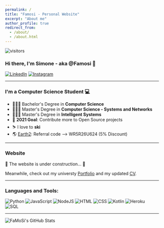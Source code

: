 ```yaml
---
permalink: /
title: "Famosi - Personal Website"
excerpt: "About me"
author_profile: true
redirect_from: 
  - /about/
  - /about.html
---
```


<a><img src="https://visitor-badge.laobi.icu/badge?page_id=FaMoSi.FaMoSi" alt="visitors"></a>

### Hi there, I'm Simone - aka @Famosi 👋 

[![LinkedIn](https://img.shields.io/badge/LinkedIn-0077B5?style=for-the-badge&logo=linkedin&logoColor=white)](https://www.linkedin.com/in/simone-faggi-437a9718a/)
[![Instagram](https://img.shields.io/badge/Instagram-E4405F?style=for-the-badge&logo=instagram&logoColor=white)](https://instagram.com/s_beeches)

---

### I'm a Computer Science Student 💻

- 👨🏻‍🎓 Bachelor's Degree in **Computer Science**
- 👨🏻‍🎓 Master's Degree in **Computer Science - Systems and Networks**
- 👨🏻‍🎓 Master's Degree in **Intelligent Systems** 
- 👷 **2021 Goal**: Contribute more to Open Source projects 
- ⛷️ I love to **ski**
- 🌎 [Earth2](https://app.earth2.io/): Referral code --> WR5R26U624 (5% Discount)

---

### Website
👷 The website is under construction... 👷

Meanwhile, check out my universty [Portfolio](https://famosi.github.io/portfolio/) and my updated [CV](https://famosi.github.io/cv/).

---

### Languages and Tools:

![Python](https://img.shields.io/badge/Python-3776AB?style=for-the-badge&logo=python&logoColor=white)
![JavaScript](https://img.shields.io/badge/JavaScript-F7DF1E?style=for-the-badge&logo=javascript&logoColor=black)
![NodeJS](https://img.shields.io/badge/Node.js-43853D?style=for-the-badge&logo=node.js&logoColor=white)
![HTML](https://img.shields.io/badge/HTML5-E34F26?style=for-the-badge&logo=html5&logoColor=white)
![CSS](https://img.shields.io/badge/CSS3-1572B6?style=for-the-badge&logo=css3&logoColor=white)
![Kotlin](https://img.shields.io/badge/Kotlin-0095D5?&style=for-the-badge&logo=kotlin&logoColor=white)
![Heroku](https://img.shields.io/badge/Heroku-430098?style=for-the-badge&logo=heroku&logoColor=white)
![SQL](https://img.shields.io/badge/MySQL-00000F?style=for-the-badge&logo=mysql&logoColor=white)

---


<img alt="FaMoSi's GitHub Stats" src="https://github-readme-stats.vercel.app/api?username=FaMoSi&show_icons=true" />
